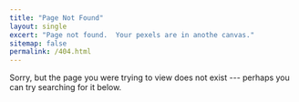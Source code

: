 ```yaml
---
title: "Page Not Found"
layout: single
excert: "Page not found.  Your pexels are in anothe canvas."
sitemap: false
permalink: /404.html
---
```


Sorry, but the page you were trying to view does not exist --- perhaps you can try searching for it below.

<script type="text/javascript">
    var GOOG_FIXURL_LANG = 'en';
    var GOOG_FIXURL_SITE = '{{ site.url }}';
</script>
<script type="text/javascript"
    src="///linkhelp.clients.google.com/tbproxy/lh/wm/fixurl.js">
</script>
